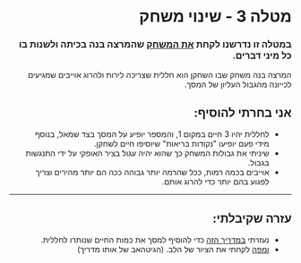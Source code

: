 <div lang="he" dir="rtl">
  
# מטלה 3 - שינוי משחק
### במטלה זו נדרשנו לקחת [את המשחק](https://github.com/gamedev-at-ariel/02-prefabs-triggers) שהמרצה בנה בכיתה ולשנות בו כל מיני דברים.
המרצה בנה משחק שבו השחקן הוא חללית שצריכה לירות ולהרוג אוייבים שמגיעים לכייונה מהגבול העליון של המסך.
## אני בחרתי להוסיף:
- לחללית יהיו 3 חיים במקום 1, והמספר יופיע על המסך בצד שמאל, בנוסף מידי פעם יופיעו "נקודות בריאות" שיוסיפו חיים לשחקן.
- שיניתי את גבולות המשחק כך שהוא יהיה עגול בציר האופקי על ידי התנגשות בגבול.
- אוייבים בכמה רמות, ככל שהרמה יותר גבוהה ככה הם יותר מהירים וצריך לפגוע בהם יותר כדי להרוג אותם.

----
## עזרה שקיבלתי:
 - נעזרתי [במדריך הזה](https://www.youtube.com/watch?v=BLfNP4Sc_iA&t=762s&ab_channel=Brackeys) כדי להוסיף למסך את כמות החיים שנותרו לחללית.
 - [ומפה](https://github.com/Brackeys/Health-Bar/blob/master/Health%20Bar/Assets/Sprites/Heart.png) לקחתי את הציור של הלב. (הגיטהאב של אותו מדריך)


  </div>
